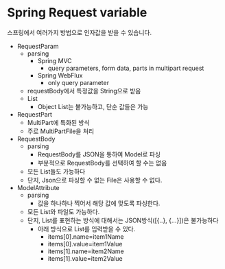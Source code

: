 # Spring Request variable

스프링에서 여러가지 방법으로 인자값을 받을 수 있습니다.

* RequestParam
  * parsing
    * Spring MVC
      * query parameters, form data, parts in multipart request
    * Spring WebFlux
      * only query parameter
  * requestBody에서 특정값을 String으로 받음
  * List
    * Object List는 불가능하고, 단순 값들은 가능
* RequestPart
  * MultiPart에 특화된 방식
  * 주로 MultiPartFile을 처리
* RequestBody
  * parsing
    * RequestBody를 JSON을 통하여 Model로 파싱
    * 부분적으로 RequestBody를 선택하여 할 수는 없음
  * 모든 List들도 가능하다
  * 단지, Json으로 파싱할 수 없는 File은 사용할 수 없다.
* ModelAttribute
  * parsing
    * 값을 하나하나 찍어서 해당 값에 맞도록 파싱한다.
  * 모든 List와 파일도 가능하다.
  * 단지, List를 표현하는 방식에 대해서는 JSON방식([{..}, {...}])은 불가능하다
    * 아래 방식으로 List를 입력받을 수 있다.
      * items[0].name=item1Name
      * items[0].value=item1Value
      * items[1].name=item2Name
      * items[1].value=item2Value
